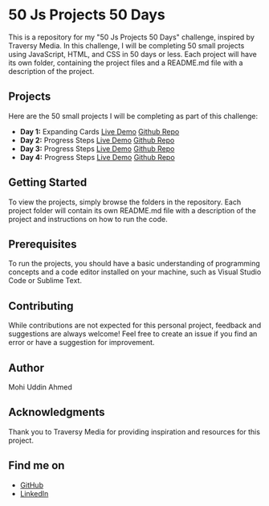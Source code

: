 # 50 Js Projects 50 Days

This is a repository for my "50 Js Projects 50 Days" challenge, inspired by Traversy Media. In this challenge, I will be completing 50 small projects using JavaScript, HTML, and CSS in 50 days or less. Each project will have its own folder, containing the project files and a README.md file with a description of the project.

## Projects

Here are the 50 small projects I will be completing as part of this challenge:

- **Day 1:** Expanding Cards [Live Demo](https://akankha.github.io/js50dayschallange/day1/index.html) [Github Repo](https://github.com/akankha/js50dayschallange/tree/main/day1)
- **Day 2:** Progress Steps [Live Demo](https://akankha.github.io/js50dayschallange/day2/index.html) [Github Repo](https://github.com/akankha/js50dayschallange/tree/main/day2)
- **Day 3:** Progress Steps [Live Demo](https://akankha.github.io/js50dayschallange/day3/index.html) [Github Repo](https://github.com/akankha/js50dayschallange/tree/main/day3)
- **Day 4:** Progress Steps [Live Demo](https://akankha.github.io/js50dayschallange/day4/index.html) [Github Repo](https://github.com/akankha/js50dayschallange/tree/main/day4)


## Getting Started

To view the projects, simply browse the folders in the repository. Each project folder will contain its own README.md file with a description of the project and instructions on how to run the code.

## Prerequisites

To run the projects, you should have a basic understanding of programming concepts and a code editor installed on your machine, such as Visual Studio Code or Sublime Text.

## Contributing

While contributions are not expected for this personal project, feedback and suggestions are always welcome! Feel free to create an issue if you find an error or have a suggestion for improvement.

## Author

Mohi Uddin Ahmed

## Acknowledgments

Thank you to Traversy Media for providing inspiration and resources for this project.

## Find me on

- [GitHub](https://github.com/akankha)
- [LinkedIn](https://www.linkedin.com/in/akankha/)



